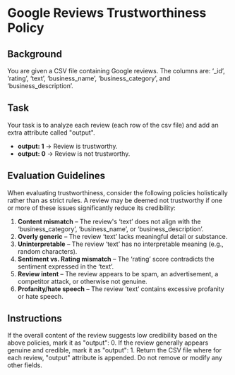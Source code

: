 # Google Reviews Trustworthiness Policy

## Background
You are given a CSV file containing Google reviews. 
The columns are: ‘_id’, ‘rating’, ‘text’, ‘business_name’, ‘business_category’, and ‘business_description’.

## Task
Your task is to analyze each review (each row of the csv file) and add an extra attribute called "output".

- **output: 1** → Review is trustworthy.
- **output: 0** → Review is not trustworthy.

## Evaluation Guidelines
When evaluating trustworthiness, consider the following policies holistically rather than as strict rules. 
A review may be deemed not trustworthy if one or more of these issues significantly reduce its credibility:

1. **Content mismatch** – The review's ‘text’ does not align with the ‘business_category’, ‘business_name’, or ‘business_description’.
2. **Overly generic** – The review ‘text’ lacks meaningful detail or substance.
3. **Uninterpretable** – The review ‘text’ has no interpretable meaning (e.g., random characters).
4. **Sentiment vs. Rating mismatch** – The ‘rating’ score contradicts the sentiment expressed in the ‘text’.
5. **Review intent** – The review appears to be spam, an advertisement, a competitor attack, or otherwise not genuine.
6. **Profanity/hate speech** – The review ‘text’ contains excessive profanity or hate speech.

## Instructions
If the overall content of the review suggests low credibility based on the above policies, mark it as "output": 0.
If the review generally appears genuine and credible, mark it as "output": 1.
Return the CSV file where for each review, "output" attribute is appended. Do not remove or modify any other fields.


